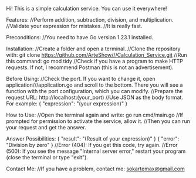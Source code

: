 Hi! This is a simple calculation service. You can use it everywhere!

Features:
    //Perform addition, subtraction, division, and multiplication.
    //Validate your expression for mistakes.
    //It is really fast.

Preconditions:
    //You need to have Go version 1.23.1 installed.

Installation:
    //Create a folder and open a terminal.
    //Clone the repository with: git clone https://github.com/ArteShow///Calculation_Service.git
    //Run this command: go mod tidy
    //Check if you have a program to make HTTP requests. If not, I recommend Postman (this is not an advertisement).

Before Using:
    //Check the port. If you want to change it, open application///application.go and scroll to the bottom. There you will see a function with the port configuration, which you can modify.
    //Prepare the request URL: http://localhost:(your_port)
    //Use JSON as the body format. For example:
    {
        "expression": "(your expression)"
    }

How to Use:
    //Open the terminal again and write: go run cmd/main.go
    //If prompted for permission to activate the service, allow it.
    //Then you can run your request and get the answer.

Answer Possibilities:
    {
        "result": "(Result of your expression)"
    }
    {
        "error": "Division by zero"
    }
    //Error (404): If you get this code, try again.
    //Error (500): If you see the message "Internal server error," restart your program (close the terminal or type "exit").

Contact Me:
    //If you have a problem, contact me: sokartemax@gmail.com